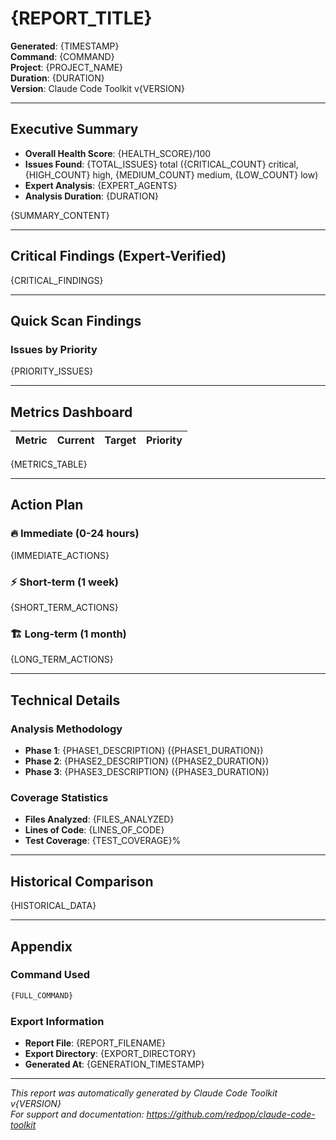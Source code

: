 # {REPORT_TITLE}

**Generated**: {TIMESTAMP}  
**Command**: {COMMAND}  
**Project**: {PROJECT_NAME}  
**Duration**: {DURATION}  
**Version**: Claude Code Toolkit v{VERSION}

---

## Executive Summary

- **Overall Health Score**: {HEALTH_SCORE}/100
- **Issues Found**: {TOTAL_ISSUES} total ({CRITICAL_COUNT} critical, {HIGH_COUNT} high, {MEDIUM_COUNT} medium, {LOW_COUNT} low)
- **Expert Analysis**: {EXPERT_AGENTS}
- **Analysis Duration**: {DURATION}

{SUMMARY_CONTENT}

---

## Critical Findings (Expert-Verified)

{CRITICAL_FINDINGS}

---

## Quick Scan Findings

### Issues by Priority

{PRIORITY_ISSUES}

---

## Metrics Dashboard

| Metric | Current | Target | Priority |
|--------|---------|--------|----------|
{METRICS_TABLE}

---

## Action Plan

### 🔥 Immediate (0-24 hours)
{IMMEDIATE_ACTIONS}

### ⚡ Short-term (1 week)
{SHORT_TERM_ACTIONS}

### 🏗️ Long-term (1 month)
{LONG_TERM_ACTIONS}

---

## Technical Details

### Analysis Methodology
- **Phase 1**: {PHASE1_DESCRIPTION} ({PHASE1_DURATION})
- **Phase 2**: {PHASE2_DESCRIPTION} ({PHASE2_DURATION})
- **Phase 3**: {PHASE3_DESCRIPTION} ({PHASE3_DURATION})

### Coverage Statistics
- **Files Analyzed**: {FILES_ANALYZED}
- **Lines of Code**: {LINES_OF_CODE}
- **Test Coverage**: {TEST_COVERAGE}%

---

## Historical Comparison

{HISTORICAL_DATA}

---

## Appendix

### Command Used
```bash
{FULL_COMMAND}
```

### Export Information
- **Report File**: {REPORT_FILENAME}
- **Export Directory**: {EXPORT_DIRECTORY}
- **Generated At**: {GENERATION_TIMESTAMP}

---

*This report was automatically generated by Claude Code Toolkit v{VERSION}*  
*For support and documentation: https://github.com/redpop/claude-code-toolkit*